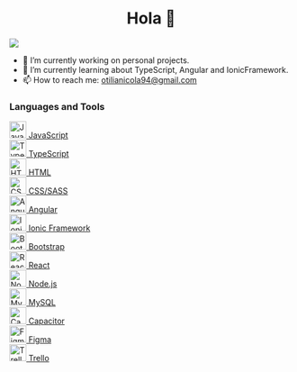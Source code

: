<div align="center">
<h1 align="center">Hola 👋</h1>
</div>
<img src="https://github.com/user-attachments/assets/3c592633-2e2c-4c09-85ae-9fdcf89fca4e">

- 🔭 I’m currently working on personal projects.
- 🌱 I’m currently learning about TypeScript, Angular and IonicFramework.
- 📫 How to reach me: otilianicola94@gmail.com

### Languages and Tools </br>
<p align="left"> <a href="https://www.javascript.com/" target="_blank">
  <img src="https://cdn.jsdelivr.net/npm/simple-icons@7.16.0/icons/javascript.svg" alt="JavaScript" width="30" />
  JavaScript
</a>
<br />
<a href="https://www.typescriptlang.org/" target="_blank">
  <img src="https://cdn.jsdelivr.net/npm/simple-icons@7.16.0/icons/typescript.svg" alt="TypeScript" width="30" />
  TypeScript
</a>
<br />
<a href="https://developer.mozilla.org/en-US/docs/Web/HTML" target="_blank">
  <img src="https://cdn.jsdelivr.net/npm/simple-icons@7.16.0/icons/html5.svg" alt="HTML" width="30" />
  HTML
</a>
<br />
<a href="https://developer.mozilla.org/en-US/docs/Web/CSS" target="_blank">
  <img src="https://cdn.jsdelivr.net/npm/simple-icons@7.16.0/icons/css3.svg" alt="CSS" width="30" />
  CSS/SASS
</a>
<br />
<a href="https://angular.io/" target="_blank">
  <img src="https://cdn.jsdelivr.net/npm/simple-icons@7.16.0/icons/angular.svg" alt="Angular" width="30" />
  Angular
</a>
<br />
<a href="https://ionicframework.com/" target="_blank">
  <img src="https://cdn.jsdelivr.net/npm/simple-icons@7.16.0/icons/ionic.svg" alt="Ionic" width="30" />
  Ionic Framework
</a>
<br />
<a href="https://getbootstrap.com/" target="_blank">
  <img src="https://cdn.jsdelivr.net/npm/simple-icons@7.16.0/icons/bootstrap.svg" alt="Bootstrap" width="30" />
  Bootstrap
</a>
<br />
<a href="https://reactjs.org/" target="_blank">
  <img src="https://cdn.jsdelivr.net/npm/simple-icons@7.16.0/icons/react.svg" alt="React" width="30" />
  React
</a>
<br />
<a href="https://nodejs.org/" target="_blank">
  <img src="https://cdn.jsdelivr.net/npm/simple-icons@7.16.0/icons/node-dot-js.svg" alt="Node.js" width="30" />
  Node.js
</a>
<br />
<a href="https://www.mysql.com/" target="_blank">
  <img src="https://cdn.jsdelivr.net/npm/simple-icons@7.16.0/icons/mysql.svg" alt="MySQL" width="30" />
  MySQL
</a>
<br />
<a href="https://capacitorjs.com/" target="_blank">
  <img src="https://cdn.jsdelivr.net/npm/simple-icons@7.16.0/icons/capacitor.svg" alt="Capacitor" width="30" />
  Capacitor
</a>
<br />
<a href="https://www.figma.com/" target="_blank">
  <img src="https://cdn.jsdelivr.net/npm/simple-icons@7.16.0/icons/figma.svg" alt="Figma" width="30" />
  Figma
</a>
<br />
<a href="https://trello.com/" target="_blank">
  <img src="https://cdn.jsdelivr.net/npm/simple-icons@7.16.0/icons/trello.svg" alt="Trello" width="30" />
  Trello
</a>
</p>
